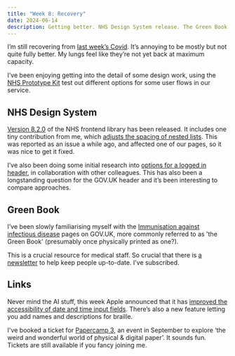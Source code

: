 ```yaml
---
title: "Week 8: Recovery"
date: 2024-06-14
description: Getting better. NHS Design System release. The Green Book.
---
```


I’m still recovering from [last week’s Covid](/posts/week-7-covid/). It’s annoying to be mostly but not quite fully better. My lungs feel like they’re not yet back at maximum capacity.

I’ve been enjoying getting into the detail of some design work, using the [NHS Prototype Kit](https://nhsuk-prototype-kit.azurewebsites.net/docs) test out different options for some user flows in our service.

## NHS Design System

[Version 8.2.0](https://github.com/nhsuk/nhsuk-frontend/releases/tag/v8.2.0) of the NHS frontend library has been released. It includes one tiny contribution from me, which [adjusts the spacing of nested lists](https://github.com/nhsuk/nhsuk-frontend/pull/961). This was reported as an issue a while ago, and affected one of our pages, so it was nice to get it fixed.

I’ve also been doing some initial research into [options for a logged in header](https://github.com/nhsuk/nhsuk-service-manual-community-backlog/issues/192#issuecomment-2161750492), in collaboration with other colleagues. This has also been a longstanding question for the GOV.UK header and it’s been interesting to compare approaches.

## Green Book

I’ve been slowly familiarising myself with the [Immunisation against infectious disease](https://www.gov.uk/government/collections/immunisation-against-infectious-disease-the-green-book) pages on GOV.UK, more commonly referred to as 'the Green Book' (presumably once physically printed as one?).

This is a crucial resource for medical staff. So crucial that there is [a newsletter](https://www.gov.uk/government/collections/vaccine-update) to help keep people up-to-date. I’ve subscribed.

## Links

Never mind the AI stuff, this week Apple announced that it has [improved the accessibility of date and time input fields](https://webkit.org/blog/15443/news-from-wwdc24-webkit-in-safari-18-beta/#date-and-time-inputs). There’s also a new feature letting you add names and descriptions for braille.

I've booked a ticket for [Papercamp 3](https://www.eventbrite.co.uk/e/papercamp-3-tickets-792591421277), an event in September to explore ‘the weird and wonderful world of physical & digital paper’. It sounds fun. Tickets are still available if you fancy joining me.
